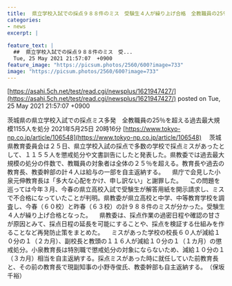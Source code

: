```yaml
---
title:  県立学校入試での採点９８８件のミス　受験生４人が繰り上げ合格　全教職員の25％を超える過去最大規模1155人を処分  
categories:
- news
excerpt: |
  
feature_text: |
  ##  県立学校入試での採点９８８件のミス　受...
  Tue, 25 May 2021 21:57:07  +0900
feature_image: "https://picsum.photos/2560/600?image=733"
image: "https://picsum.photos/2560/600?image=733"
---
```


[https://asahi.5ch.net/test/read.cgi/newsplus/1621947427/](https://asahi.5ch.net/test/read.cgi/newsplus/1621947427/)
posted on Tue, 25 May 2021 21:57:07  +0900

<!--more-->

茨城県の県立学校入試での採点ミス多発　全教職員の25％を超える過去最大規模1155人を処分 2021年5月25日 20時16分 [https://www.tokyo-np.co.jp/article/106548](https://www.tokyo-np.co.jp/article/106548) 　茨城県教育委員会は２５日、県立学校入試の採点で多数の学校で採点ミスがあったとして、１１５５人を懲戒処分や文書訓告にしたと発表した。県教委では過去最大規模の処分の件数で、教職員の対象者は全体の２５％を超える。教育長や過去の教育長、教委幹部の計４人は給与の一部を自主返納する。 　県庁で会見した小泉元伸教育長は「多大な心配をかけ、申し訳ない」と謝罪した。 　この問題を巡っては今年３月、今春の県立高校入試で受験生が解答用紙を開示請求し、ミスで不合格になっていたことが判明。県教委が県立高校と中学、中等教育学校を調査し、今春（６０校）と昨春（６３校）の計９８８件のミスが分かった。受験生４人が繰り上げ合格となった。 　県教委は、採点作業の過密日程や確認の甘さが原因とみて、採点日程の延長を可能にすることや、採点を検証する仕組みを作ることなど再発防止策をまとめた。 　ミスがあった学校の校長６０人が減給１０分の１（２カ月）、副校長と教頭の１１６人が減給１０分の１（１カ月）の懲戒処分。小泉教育長は特別職で懲戒処分の対象にならないため、減給１０分の１（３カ月）相当を自主返納する。採点ミスがあった時に就任していた前教育長と、その前の教育長で現副知事の小野寺俊氏、教委幹部も自主返納する。　（保坂千裕）
